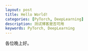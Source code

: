 ```yaml
---
layout: post
title: Hello World!
categories: [PyTorch, DeepLearning]
description: 测试博客是否可用
keywords: PyTorch, DeepLearning
---
```


各位晚上好。
